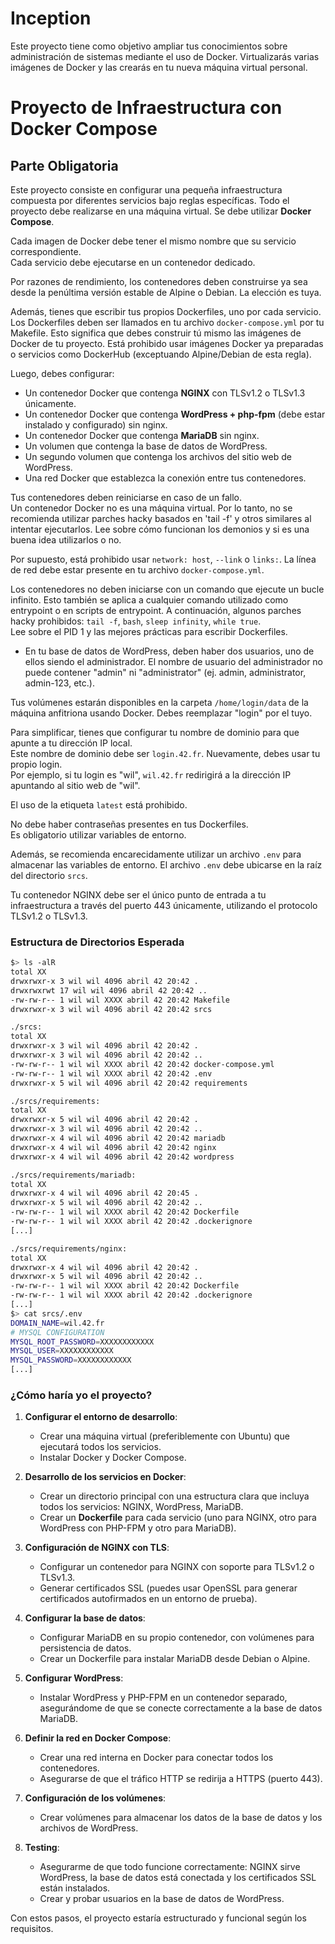 # Inception
Este proyecto tiene como objetivo ampliar tus conocimientos sobre administración de sistemas mediante el uso de Docker. Virtualizarás varias imágenes de Docker y las crearás en tu nueva máquina virtual personal.

# Proyecto de Infraestructura con Docker Compose

## Parte Obligatoria

Este proyecto consiste en configurar una pequeña infraestructura compuesta por diferentes servicios bajo reglas específicas. Todo el proyecto debe realizarse en una máquina virtual. Se debe utilizar **Docker Compose**.

Cada imagen de Docker debe tener el mismo nombre que su servicio correspondiente.  
Cada servicio debe ejecutarse en un contenedor dedicado.

Por razones de rendimiento, los contenedores deben construirse ya sea desde la penúltima versión estable de Alpine o Debian. La elección es tuya.

Además, tienes que escribir tus propios Dockerfiles, uno por cada servicio. Los Dockerfiles deben ser llamados en tu archivo `docker-compose.yml` por tu Makefile. Esto significa que debes construir tú mismo las imágenes de Docker de tu proyecto. Está prohibido usar imágenes Docker ya preparadas o servicios como DockerHub (exceptuando Alpine/Debian de esta regla).

Luego, debes configurar:

- Un contenedor Docker que contenga **NGINX** con TLSv1.2 o TLSv1.3 únicamente.
- Un contenedor Docker que contenga **WordPress + php-fpm** (debe estar instalado y configurado) sin nginx.
- Un contenedor Docker que contenga **MariaDB** sin nginx.
- Un volumen que contenga la base de datos de WordPress.
- Un segundo volumen que contenga los archivos del sitio web de WordPress.
- Una red Docker que establezca la conexión entre tus contenedores.

Tus contenedores deben reiniciarse en caso de un fallo.  
Un contenedor Docker no es una máquina virtual. Por lo tanto, no se recomienda utilizar parches hacky basados en 'tail -f' y otros similares al intentar ejecutarlos. Lee sobre cómo funcionan los demonios y si es una buena idea utilizarlos o no.

Por supuesto, está prohibido usar `network: host`, `--link` o `links:`. La línea de red debe estar presente en tu archivo `docker-compose.yml`.

Los contenedores no deben iniciarse con un comando que ejecute un bucle infinito. Esto también se aplica a cualquier comando utilizado como entrypoint o en scripts de entrypoint. A continuación, algunos parches hacky prohibidos: `tail -f`, `bash`, `sleep infinity`, `while true`.  
Lee sobre el PID 1 y las mejores prácticas para escribir Dockerfiles.

- En tu base de datos de WordPress, deben haber dos usuarios, uno de ellos siendo el administrador. El nombre de usuario del administrador no puede contener "admin" ni "administrator" (ej. admin, administrator, admin-123, etc.).

Tus volúmenes estarán disponibles en la carpeta `/home/login/data` de la máquina anfitriona usando Docker. Debes reemplazar "login" por el tuyo.

Para simplificar, tienes que configurar tu nombre de dominio para que apunte a tu dirección IP local.  
Este nombre de dominio debe ser `login.42.fr`. Nuevamente, debes usar tu propio login.  
Por ejemplo, si tu login es "wil", `wil.42.fr` redirigirá a la dirección IP apuntando al sitio web de "wil".

El uso de la etiqueta `latest` está prohibido.

No debe haber contraseñas presentes en tus Dockerfiles.  
Es obligatorio utilizar variables de entorno.

Además, se recomienda encarecidamente utilizar un archivo `.env` para almacenar las variables de entorno. El archivo `.env` debe ubicarse en la raíz del directorio `srcs`.

Tu contenedor NGINX debe ser el único punto de entrada a tu infraestructura a través del puerto 443 únicamente, utilizando el protocolo TLSv1.2 o TLSv1.3.

### Estructura de Directorios Esperada

```bash
$> ls -alR
total XX
drwxrwxr-x 3 wil wil 4096 abril 42 20:42 .
drwxrwxrwt 17 wil wil 4096 abril 42 20:42 ..
-rw-rw-r-- 1 wil wil XXXX abril 42 20:42 Makefile
drwxrwxr-x 3 wil wil 4096 abril 42 20:42 srcs

./srcs:
total XX
drwxrwxr-x 3 wil wil 4096 abril 42 20:42 .
drwxrwxr-x 3 wil wil 4096 abril 42 20:42 ..
-rw-rw-r-- 1 wil wil XXXX abril 42 20:42 docker-compose.yml
-rw-rw-r-- 1 wil wil XXXX abril 42 20:42 .env
drwxrwxr-x 5 wil wil 4096 abril 42 20:42 requirements

./srcs/requirements:
total XX
drwxrwxr-x 5 wil wil 4096 abril 42 20:42 .
drwxrwxr-x 3 wil wil 4096 abril 42 20:42 ..
drwxrwxr-x 4 wil wil 4096 abril 42 20:42 mariadb
drwxrwxr-x 4 wil wil 4096 abril 42 20:42 nginx
drwxrwxr-x 4 wil wil 4096 abril 42 20:42 wordpress

./srcs/requirements/mariadb:
total XX
drwxrwxr-x 4 wil wil 4096 abril 42 20:45 .
drwxrwxr-x 5 wil wil 4096 abril 42 20:42 ..
-rw-rw-r-- 1 wil wil XXXX abril 42 20:42 Dockerfile
-rw-rw-r-- 1 wil wil XXXX abril 42 20:42 .dockerignore
[...]

./srcs/requirements/nginx:
total XX
drwxrwxr-x 4 wil wil 4096 abril 42 20:42 .
drwxrwxr-x 5 wil wil 4096 abril 42 20:42 ..
-rw-rw-r-- 1 wil wil XXXX abril 42 20:42 Dockerfile
-rw-rw-r-- 1 wil wil XXXX abril 42 20:42 .dockerignore
[...]
$> cat srcs/.env
DOMAIN_NAME=wil.42.fr
# MYSQL CONFIGURATION
MYSQL_ROOT_PASSWORD=XXXXXXXXXXXX
MYSQL_USER=XXXXXXXXXXXX
MYSQL_PASSWORD=XXXXXXXXXXXX
[...]
```

### ¿Cómo haría yo el proyecto?

1. **Configurar el entorno de desarrollo**:
   - Crear una máquina virtual (preferiblemente con Ubuntu) que ejecutará todos los servicios.
   - Instalar Docker y Docker Compose.
   
2. **Desarrollo de los servicios en Docker**:
   - Crear un directorio principal con una estructura clara que incluya todos los servicios: NGINX, WordPress, MariaDB.
   - Crear un **Dockerfile** para cada servicio (uno para NGINX, otro para WordPress con PHP-FPM y otro para MariaDB).
   
3. **Configuración de NGINX con TLS**:
   - Configurar un contenedor para NGINX con soporte para TLSv1.2 o TLSv1.3.
   - Generar certificados SSL (puedes usar OpenSSL para generar certificados autofirmados en un entorno de prueba).

4. **Configurar la base de datos**:
   - Configurar MariaDB en su propio contenedor, con volúmenes para persistencia de datos.
   - Crear un Dockerfile para instalar MariaDB desde Debian o Alpine.

5. **Configurar WordPress**:
   - Instalar WordPress y PHP-FPM en un contenedor separado, asegurándome de que se conecte correctamente a la base de datos MariaDB.

6. **Definir la red en Docker Compose**:
   - Crear una red interna en Docker para conectar todos los contenedores.
   - Asegurarse de que el tráfico HTTP se redirija a HTTPS (puerto 443).

7. **Configuración de los volúmenes**:
   - Crear volúmenes para almacenar los datos de la base de datos y los archivos de WordPress.

8. **Testing**:
   - Asegurarme de que todo funcione correctamente: NGINX sirve WordPress, la base de datos está conectada y los certificados SSL están instalados.
   - Crear y probar usuarios en la base de datos de WordPress.

Con estos pasos, el proyecto estaría estructurado y funcional según los requisitos.


